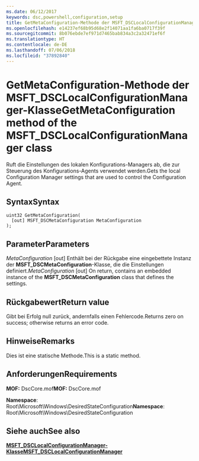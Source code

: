 ```yaml
---
ms.date: 06/12/2017
keywords: dsc,powershell,configuration,setup
title: GetMetaConfiguration-Methode der MSFT_DSCLocalConfigurationManager-Klasse
ms.openlocfilehash: e14237ef68b95d68e2f14071aa1fa6ba0717f39f
ms.sourcegitcommit: 8b076ebde7ef971d7465bab834a3c2a32471ef6f
ms.translationtype: HT
ms.contentlocale: de-DE
ms.lasthandoff: 07/06/2018
ms.locfileid: "37892840"
---
```

# <a name="getmetaconfiguration-method-of-the-msftdsclocalconfigurationmanager-class"></a><span data-ttu-id="9de56-103">GetMetaConfiguration-Methode der MSFT_DSCLocalConfigurationManager-Klasse</span><span class="sxs-lookup"><span data-stu-id="9de56-103">GetMetaConfiguration method of the MSFT_DSCLocalConfigurationManager class</span></span>

<span data-ttu-id="9de56-104">Ruft die Einstellungen des lokalen Konfigurations-Managers ab, die zur Steuerung des Konfigurations-Agents verwendet werden.</span><span class="sxs-lookup"><span data-stu-id="9de56-104">Gets the local Configuration Manager settings that are used to control the Configuration Agent.</span></span>

## <a name="syntax"></a><span data-ttu-id="9de56-105">Syntax</span><span class="sxs-lookup"><span data-stu-id="9de56-105">Syntax</span></span>

```mof
uint32 GetMetaConfiguration(
  [out] MSFT_DSCMetaConfiguration MetaConfiguration
);
```

## <a name="parameters"></a><span data-ttu-id="9de56-106">Parameter</span><span class="sxs-lookup"><span data-stu-id="9de56-106">Parameters</span></span>

<span data-ttu-id="9de56-107">*MetaConfiguration* \[out\] Enthält bei der Rückgabe eine eingebettete Instanz der **MSFT_DSCMetaConfiguration**-Klasse, die die Einstellungen definiert.</span><span class="sxs-lookup"><span data-stu-id="9de56-107">*MetaConfiguration* \[out\] On return, contains an embedded instance of the **MSFT_DSCMetaConfiguration** class that defines the settings.</span></span>

## <a name="return-value"></a><span data-ttu-id="9de56-108">Rückgabewert</span><span class="sxs-lookup"><span data-stu-id="9de56-108">Return value</span></span>

<span data-ttu-id="9de56-109">Gibt bei Erfolg null zurück, andernfalls einen Fehlercode.</span><span class="sxs-lookup"><span data-stu-id="9de56-109">Returns zero on success; otherwise returns an error code.</span></span>

## <a name="remarks"></a><span data-ttu-id="9de56-110">Hinweise</span><span class="sxs-lookup"><span data-stu-id="9de56-110">Remarks</span></span>

<span data-ttu-id="9de56-111">Dies ist eine statische Methode.</span><span class="sxs-lookup"><span data-stu-id="9de56-111">This is a static method.</span></span>

## <a name="requirements"></a><span data-ttu-id="9de56-112">Anforderungen</span><span class="sxs-lookup"><span data-stu-id="9de56-112">Requirements</span></span>

<span data-ttu-id="9de56-113">**MOF:** DscCore.mof</span><span class="sxs-lookup"><span data-stu-id="9de56-113">**MOF:** DscCore.mof</span></span>

<span data-ttu-id="9de56-114">**Namespace**: Root\Microsoft\Windows\DesiredStateConfiguration</span><span class="sxs-lookup"><span data-stu-id="9de56-114">**Namespace**: Root\Microsoft\Windows\DesiredStateConfiguration</span></span>

## <a name="see-also"></a><span data-ttu-id="9de56-115">Siehe auch</span><span class="sxs-lookup"><span data-stu-id="9de56-115">See also</span></span>

[<span data-ttu-id="9de56-116">**MSFT_DSCLocalConfigurationManager-Klasse**</span><span class="sxs-lookup"><span data-stu-id="9de56-116">**MSFT_DSCLocalConfigurationManager**</span></span>](msft-dsclocalconfigurationmanager.md)